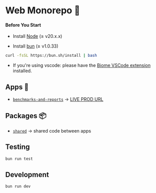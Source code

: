 # Web Monorepo 🌳

#### Before You Start

- Install [Node](https://nodejs.org/en) (≥ v20.x.x)

- Install [bun](https://bun.sh/) (≥ v1.0.33)

```sh
curl -fsSL https://bun.sh/install | bash
```

- If you're using vscode: please have the [Biome VSCode extension](https://marketplace.visualstudio.com/items?itemName=biomejs.biome) installed.

## Apps 👾

- [`benchmarks-and-reports`](./apps/benchmarks-and-reports) → [LIVE PROD URL](https://benchmarks.risczero.com)

## Packages 📦

- [`shared`](./packages/shared) → shared code between apps

## Testing

```sh
bun run test
```

## Development

```sh
bun run dev
```
